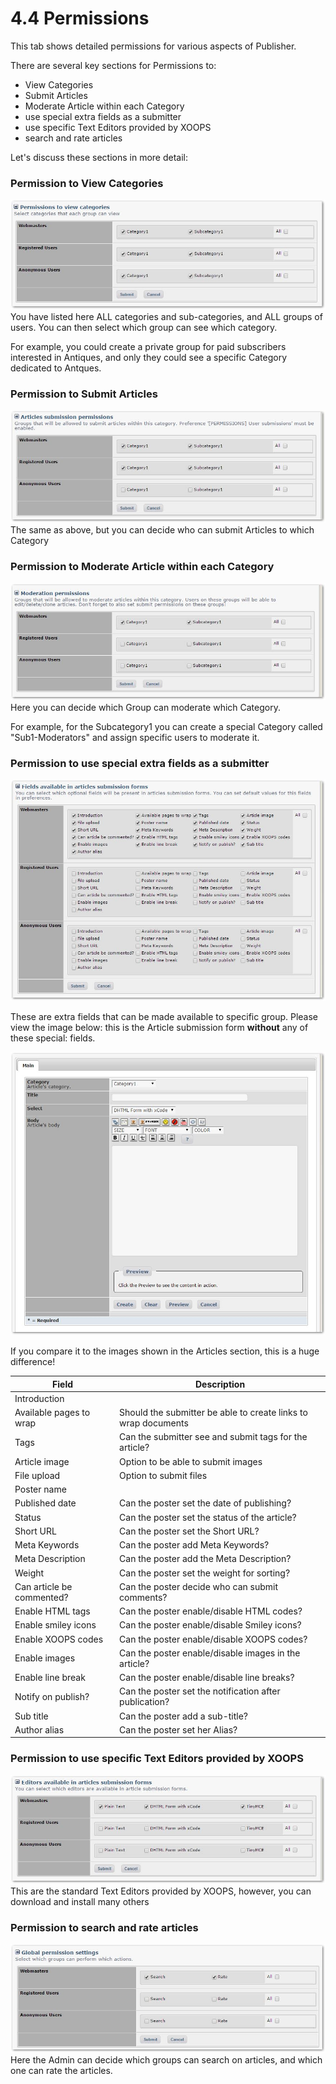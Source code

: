 # 4.4 Permissions

This tab shows detailed permissions for various aspects of Publisher.

There are several key sections for Permissions to:

- View Categories
- Submit Articles
- Moderate Article within each Category
- use special extra fields as a submitter
- use specific Text Editors provided by XOOPS
- search and rate articles
 
Let's discuss these sections in more detail:


### Permission to View Categories
![](../assets/perm1.jpg)
You have listed here ALL categories and sub-categories, and ALL groups of users. You can then select which group can see which category. 

For example, you could create a private group for paid subscribers interested in Antiques, and only they could see a specific Category dedicated to Antques. 

### Permission to Submit Articles
![](../assets/perm2.jpg)
The same as above, but you can decide who can submit Articles to which Category

### Permission to Moderate Article within each Category
![](../assets/perm3.jpg)
Here you can decide which Group can moderate which Category.

For example, for the Subcategory1 you can create a special Category called "Sub1-Moderators" and assign specific users to moderate it.
### Permission to use special extra fields as a submitter
![](../assets/perm4.jpg)

These are extra fields that can be made available to specific group. Please view the image below: this is the Article submission form **without** any of these special: fields.

![](../assets/perm7.jpg)

If you compare it to the images shown in the Articles section, this is a huge difference! 

|**Field**|**Description**|
|---|---|
|Introduction||
|Available pages to wrap|Should the submitter be able to create links to wrap documents |
|Tags|Can the submitter see and submit tags for the article?|
|Article image|Option to be able to submit images|
|File upload|Option to submit files|
|Poster name||
|Published date|Can the poster set the date of publishing?|
|Status|Can the poster set the status of the article?|
|Short URL|Can the poster set the Short URL?|
|Meta Keywords|Can the poster add Meta Keywords?|
|Meta Description|Can the poster add the Meta Description?|
|Weight|Can the poster set the weight for sorting?|
|Can article be commented?|Can the poster decide who can submit comments?|
|Enable HTML tags|Can the poster enable/disable HTML codes?|
|Enable smiley icons|Can the poster enable/disable Smiley icons?|
|Enable XOOPS codes|Can the poster enable/disable XOOPS codes? |
|Enable images|Can the poster enable/disable images in the article?|
|Enable line break|Can the poster enable/disable line breaks?|
|Notify on publish?|Can the poster set the notification after publication? |
|Sub title|Can the poster add a sub-title?|
|Author alias|Can the poster set her Alias? |

### Permission to use specific Text Editors provided by XOOPS
![](../assets/perm5.jpg)
This are the standard Text Editors provided by XOOPS, however, you can download and install many others
### Permission to search and rate articles
![](../assets/perm6.jpg)
Here the Admin can decide which groups can search on articles, and which one can rate the articles.

